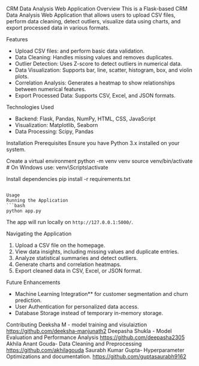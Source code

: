 CRM Data Analysis Web Application
Overview
This is a Flask-based CRM Data Analysis Web Application that allows users to upload CSV files, perform data cleaning, detect outliers, visualize data using charts, and export processed data in various formats.

Features
- Upload CSV files: and perform basic data validation.
- Data Cleaning: Handles missing values and removes duplicates.
- Outlier Detection: Uses Z-score to detect outliers in numerical data.
- Data Visualization: Supports bar, line, scatter, histogram, box, and violin plots.
- Correlation Analysis: Generates a heatmap to show relationships between numerical features.
- Export Processed Data: Supports CSV, Excel, and JSON formats.

Technologies Used
- Backend: Flask, Pandas, NumPy, HTML, CSS, JavaScript
- Visualization: Matplotlib, Seaborn
- Data Processing: Scipy, Pandas

Installation
Prerequisites
Ensure you have Python 3.x installed on your system.



Create a virtual environment
python -m venv venv
source venv/bin/activate  # On Windows use: venv\Scripts\activate

Install dependencies
pip install -r requirements.txt
```

Usage
Running the Application
```bash
python app.py
```
The app will run locally on `http://127.0.0.1:5000/`.

Navigating the Application
1. Upload a CSV file on the homepage.
2. View data insights, including missing values and duplicate entries.
3. Analyze statistical summaries and detect outliers.
4. Generate charts and correlation heatmaps.
5. Export cleaned data in CSV, Excel, or JSON format.

Future Enhancements
- Machine Learning Integration** for customer segmentation and churn prediction.
- User Authentication for personalized data access.
- Database Storage instead of temporary in-memory storage.

Contributing
Deeksha M -
        model training and visulaiztion
        https://github.com/deeksha-manjunath2
Deepasha Shukla -
        Model Evaluation and Performance Analysis
        https://github.com/deepasha2305
Akhila Anant Gouda-
        Data Cleaning and Preprocessing
        https://github.com/akhilagouda
Saurabh Kumar Gupta-
        Hyperparameter Optimizations and documentation.
        https://github.com/guptasaurabh9162





